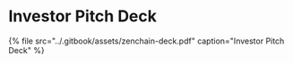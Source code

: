 # Investor Pitch Deck

{% file src="../.gitbook/assets/zenchain-deck.pdf" caption="Investor Pitch Deck" %}

